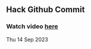 
 ## Hack Github Commit 
 ### Watch video <a href="https://www.youtube.com">here</a> 
 Thu 14 Sep 2023 
